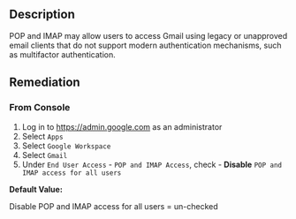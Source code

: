 ## Description

POP and IMAP may allow users to access Gmail using legacy or unapproved email clients that do not support modern authentication mechanisms, such as multifactor authentication.

## Remediation

### From Console

1. Log in to https://admin.google.com as an administrator
2. Select `Apps`
3. Select `Google Workspace`
4. Select `Gmail`
5. Under `End User Access` - `POP and IMAP Access`, check - **Disable** `POP and IMAP access for all users`

**Default Value:**

Disable POP and IMAP access for all users = un-checked
